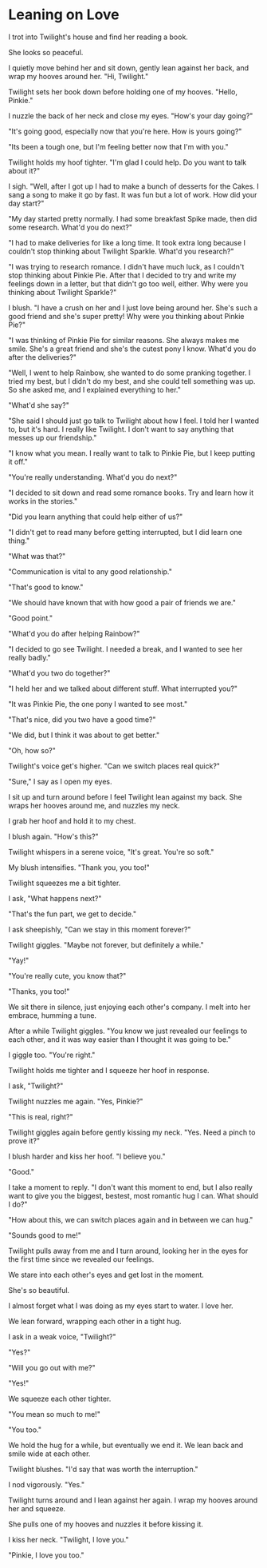# Leaning on Love

I trot into Twilight's house and find her reading a book.

She looks so peaceful.

I quietly move behind her and sit down, gently lean against her back, and wrap my hooves around her. "Hi, Twilight."

Twilight sets her book down before holding one of my hooves. "Hello, Pinkie."

I nuzzle the back of her neck and close my eyes. "How's your day going?"

"It's going good, especially now that you're here. How is yours going?"

"Its been a tough one, but I'm feeling better now that I'm with you."

Twilight holds my hoof tighter. "I'm glad I could help. Do you want to talk about it?"

I sigh. "Well, after I got up I had to make a bunch of desserts for the Cakes. I sang a song to make it go by fast. It was fun but a lot of work. How did your day start?"

"My day started pretty normally. I had some breakfast Spike made, then did some research. What'd you do next?"

"I had to make deliveries for like a long time. It took extra long because I couldn't stop thinking about Twilight Sparkle. What'd you research?"

"I was trying to research romance. I didn't have much luck, as I couldn't stop thinking about Pinkie Pie. After that I decided to try and write my feelings down in a letter, but that didn't go too well, either. Why were you thinking about Twilight Sparkle?"

I blush. "I have a crush on her and I just love being around her. She's such a good friend and she's super pretty! Why were you thinking about Pinkie Pie?"

"I was thinking of Pinkie Pie for similar reasons. She always makes me smile. She's a great friend and she's the cutest pony I know. What'd you do after the deliveries?"

"Well, I went to help Rainbow, she wanted to do some pranking together. I tried my best, but I didn't do my best, and she could tell something was up. So she asked me, and I explained everything to her."

"What'd she say?"

"She said I should just go talk to Twilight about how I feel. I told her I wanted to, but it's hard. I really like Twilight. I don't want to say anything that messes up our friendship."

"I know what you mean. I really want to talk to Pinkie Pie, but I keep putting it off."

"You're really understanding. What'd you do next?"

"I decided to sit down and read some romance books. Try and learn how it works in the stories."

"Did you learn anything that could help either of us?"

"I didn't get to read many before getting interrupted, but I did learn one thing."

"What was that?"

"Communication is vital to any good relationship."

"That's good to know."

"We should have known that with how good a pair of friends we are."

"Good point."

"What'd you do after helping Rainbow?"

"I decided to go see Twilight. I needed a break, and I wanted to see her really badly."

"What'd you two do together?"

"I held her and we talked about different stuff. What interrupted you?"

"It was Pinkie Pie, the one pony I wanted to see most."

"That's nice, did you two have a good time?"

"We did, but I think it was about to get better."

"Oh, how so?"

Twilight's voice get's higher. "Can we switch places real quick?"

"Sure," I say as I open my eyes.

I sit up and turn around before I feel Twilight lean against my back. She wraps her hooves around me, and nuzzles my neck.

I grab her hoof and hold it to my chest.

I blush again. "How's this?"

Twilight whispers in a serene voice, "It's great. You're so soft."

My blush intensifies. "Thank you, you too!"

Twilight squeezes me a bit tighter.

I ask, "What happens next?"

"That's the fun part, we get to decide."

I ask sheepishly, "Can we stay in this moment forever?"

Twilight giggles. "Maybe not forever, but definitely a while."

"Yay!"

"You're really cute, you know that?"

"Thanks, you too!"

We sit there in silence, just enjoying each other's company. I melt into her embrace, humming a tune.

After a while Twilight giggles. "You know we just revealed our feelings to each other, and it was way easier than I thought it was going to be."

I giggle too. "You're right."

Twilight holds me tighter and I squeeze her hoof in response.

I ask, "Twilight?"

Twilight nuzzles me again. "Yes, Pinkie?"

"This is real, right?"

Twilight giggles again before gently kissing my neck. "Yes. Need a pinch to prove it?"

I blush harder and kiss her hoof. "I believe you."

"Good."

I take a moment to reply. "I don't want this moment to end, but I also really want to give you the biggest, bestest, most romantic hug I can. What should I do?"

"How about this, we can switch places again and in between we can hug."

"Sounds good to me!"

Twilight pulls away from me and I turn around, looking her in the eyes for the first time since we revealed our feelings.

We stare into each other's eyes and get lost in the moment.

She's so beautiful.

I almost forget what I was doing as my eyes start to water. I love her.

We lean forward, wrapping each other in a tight hug.

I ask in a weak voice, "Twilight?"

"Yes?"

"Will you go out with me?"

"Yes!"

We squeeze each other tighter.

"You mean so much to me!"

"You too."

We hold the hug for a while, but eventually we end it. We lean back and smile wide at each other.

Twilight blushes. "I'd say that was worth the interruption."

I nod vigorously. "Yes."

Twilight turns around and I lean against her again. I wrap my hooves around her and squeeze.

She pulls one of my hooves and nuzzles it before kissing it.

I kiss her neck. "Twilight, I love you."

"Pinkie, I love you too."
